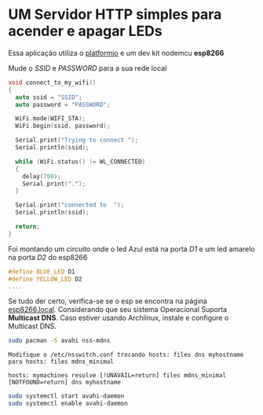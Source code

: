 # UM Servidor HTTP simples para acender e apagar LEDs

Essa aplicação utiliza o [platformio](https://platformio.org/) e um dev kit nodemcu **esp8266**


Mude o _SSID_ e _PASSWORD_ para a sua rede local

```C++
void connect_to_my_wifi()
{
  auto ssid = "SSID";
  auto password = "PASSWORD";

  WiFi.mode(WIFI_STA);
  WiFi.begin(ssid, password);

  Serial.print("Trying to connect ");
  Serial.println(ssid);

  while (WiFi.status() != WL_CONNECTED)
  {
    delay(700);
    Serial.print(".");
  }

  Serial.print("connected to  ");
  Serial.println(ssid);

  return;
}

```

Foi montando um circuito onde o led Azul está na porta _D1_ e um led amarelo na porta _D2_
do esp8266

```C++
#define BLUE_LED D1
#define YELLOW_LED D2
....
```

Se tudo der certo, verifica-se se o esp se encontra na
página [esp8266.local](http://esp8266.local/). Considerando que
seu sistema Operacional Suporta **Multicast DNS**. Caso estiver
usando Archlinux, instale e configure o Multicast DNS.

```bash
sudo pacman -S avahi nss-mdns
```

```
Modifique o /etc/nsswitch.conf trocando hosts: files dns myhostname para hosts: files mdns_minimal

hosts: mymachines resolve [!UNAVAIL=return] files mdns_minimal [NOTFOUND=return] dns myhostname
```

```bash
sudo systemctl start avahi-daemon
sudo systemctl enable avahi-daemon
```